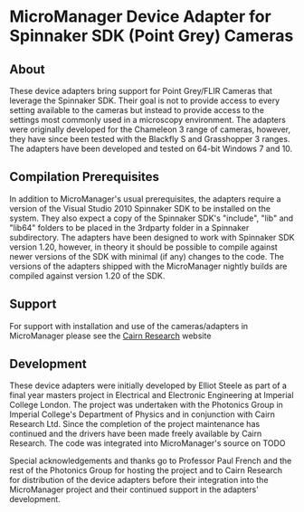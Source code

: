 # MicroManager Device Adapter for Spinnaker SDK (Point Grey) Cameras

## About

These device adapters bring support for Point Grey/FLIR Cameras that leverage the Spinnaker SDK. Their goal is not to provide access to every setting available to the cameras but instead to provide access to the settings most commonly used in a microscopy environment. The adapters were originally developed for the Chameleon 3 range of cameras, however, they have since been tested with the Blackfly S and Grasshopper 3 ranges. The adapters have been developed and tested on 64-bit Windows 7 and 10.

## Compilation Prerequisites 

In addition to MicroManager's usual prerequisites, the adapters require a version of the Visual Studio 2010 Spinnaker SDK to be installed on the system. They also expect a copy of the Spinnaker SDK's "include", "lib" and "lib64" folders to be placed in the 3rdparty folder in a Spinnaker subdirectory. The adapters have been designed to work with Spinnaker SDK version 1.20, however, in theory it should be possible to compile against newer versions of the SDK with minimal (if any) changes to the code. The versions of the adapters shipped with the MicroManager nightly builds are compiled against version 1.20 of the SDK.

## Support

For support with installation and use of the cameras/adapters in MicroManager please see the [Cairn Research](https://www.cairn-research.co.uk/) website


## Development

These device adapters were initially developed by Elliot Steele as part of a final year masters project in Electrical and Electronic Engineering at Imperial College London. The project was undertaken with the Photonics Group in Imperial College's Department of Physics and in conjunction with Cairn Research Ltd. Since the completion of the project maintenance has continued and the drivers have been made freely available by Cairn Research. The code was integrated into MicroManager's source on TODO

Special acknowledgements and thanks go to Professor Paul French and the rest of the Photonics Group for hosting the project and to Cairn Research for distribution of the device adapters before their integration into the MicroManager project and their continued support in the adapters' development. 
